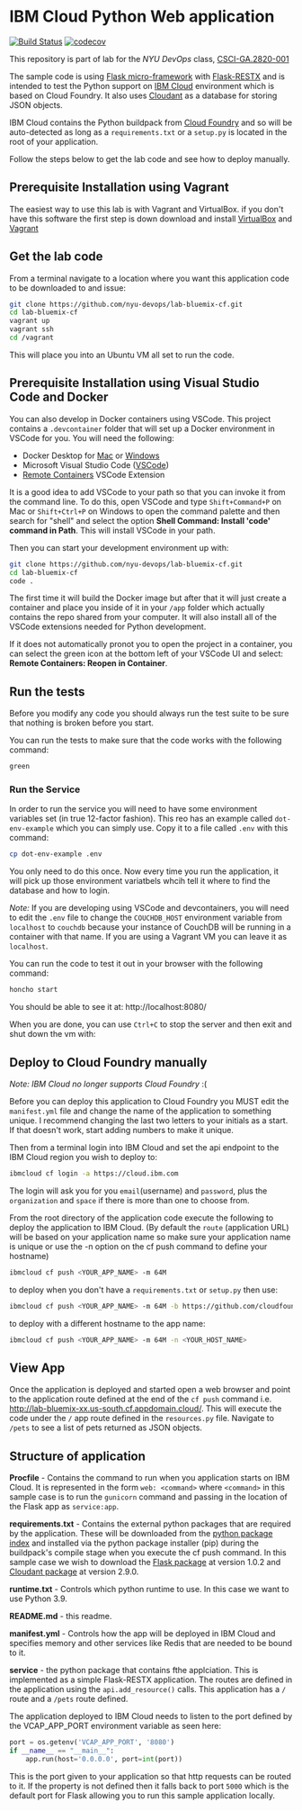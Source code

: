 # IBM Cloud Python Web application

[![Build Status](https://github.com/nyu-devops/lab-bluemix-cf/actions/workflows/workflow.yml/badge.svg)](https://github.com/nyu-devops/lab-bluemix-cf/actions)
[![codecov](https://codecov.io/gh/nyu-devops/lab-bluemix-cf/branch/master/graph/badge.svg?token=dCToV9ysTt)](https://codecov.io/gh/nyu-devops/lab-bluemix-cf)

This repository is part of lab for the *NYU DevOps* class, [CSCI-GA.2820-​001 ](http://cs.nyu.edu/courses/spring17/CSCI-GA.3033-013/)

The sample code is using [Flask micro-framework](http://flask.pocoo.org/) with [Flask-RESTX](https://flask-restx.readthedocs.io/en/latest/index.html) and is intended to test the Python support on [IBM Cloud](https://cloud.ibm.com/) environment which is based on Cloud Foundry. It also uses [Cloudant](https://www.ibm.com/cloud/cloudant) as a database for storing JSON objects.

IBM Cloud contains the Python buildpack from [Cloud Foundry](https://github.com/cloudfoundry/python-buildpack) and so will be auto-detected as long as a `requirements.txt` or a `setup.py` is located in the root of your application.

Follow the steps below to get the lab code and see how to deploy manually.

## Prerequisite Installation using Vagrant

The easiest way to use this lab is with Vagrant and VirtualBox. if you don't have this software the first step is down download and install [VirtualBox](https://www.virtualbox.org/) and [Vagrant](https://www.vagrantup.com/)

## Get the lab code

From a terminal navigate to a location where you want this application code to be downloaded to and issue:

```bash
git clone https://github.com/nyu-devops/lab-bluemix-cf.git
cd lab-bluemix-cf
vagrant up
vagrant ssh
cd /vagrant
```

This will place you into an Ubuntu VM all set to run the code.

## Prerequisite Installation using Visual Studio Code and Docker

You can also develop in Docker containers using VSCode. This project contains a `.devcontainer` folder that will set up a Docker environment in VSCode for you. You will need the following:

- Docker Desktop for [Mac](https://docs.docker.com/docker-for-mac/install/) or [Windows](https://docs.docker.com/docker-for-windows/install/)
- Microsoft Visual Studio Code ([VSCode](https://code.visualstudio.com/download))
- [Remote Containers](https://marketplace.visualstudio.com/items?itemName=ms-vscode-remote.remote-containers) VSCode Extension

It is a good idea to add VSCode to your path so that you can invoke it from the command line. To do this, open VSCode and type `Shift+Command+P` on Mac or `Shift+Ctrl+P` on Windows to open the command palette and then search for "shell" and select the option **Shell Command: Install 'code' command in Path**. This will install VSCode in your path.

Then you can start your development environment up with:

```bash
git clone https://github.com/nyu-devops/lab-bluemix-cf.git
cd lab-bluemix-cf
code .
```

The first time it will build the Docker image but after that it will just create a container and place you inside of it in your `/app` folder which actually contains the repo shared from your computer. It will also install all of the VSCode extensions needed for Python development.

If it does not automatically pronot you to open the project in a container, you can select the green icon at the bottom left of your VSCode UI and select: **Remote Containers: Reopen in Container**.

## Run the tests

Before you modify any code you should always run the test suite to be sure that nothing is broken before you start.

You can run the tests to make sure that the code works with the following command:

```bash
green
```

### Run the Service

In order to run the service you will need to have some environment variables set (in true 12-factor fashion). This reo has an example called `dot-env-example` which you can simply use. Copy it to a file called `.env` with this command:

```bash
cp dot-env-example .env
```

You only need to do this once. Now every time you run the application, it will pick up those environment variatbels whcih tell it where to find the database and how to login.

_Note:_ If you are developing using VSCode and devcontainers, you will need to edit the `.env` file to change the `COUCHDB_HOST` environment variable from `localhost` to `couchdb` because your instance of CouchDB will be running in a  container with that name. If you are using a Vagrant VM you can leave it as `localhost`.

You can run the code to test it out in your browser with the following command:

```bash
honcho start
```

You should be able to see it at: http://localhost:8080/

When you are done, you can use `Ctrl+C` to stop the server and then exit and shut down the vm with:

## Deploy to Cloud Foundry manually

_Note: IBM Cloud no longer supports Cloud Foundry_ :(

Before you can deploy this application to Cloud Foundry you MUST edit the `manifest.yml` file and change the name of the application to something unique. I recommend changing the last two letters to your initials as a start. If that doesn't work, start adding numbers to make it unique.

Then from a terminal login into IBM Cloud and set the api endpoint to the IBM Cloud region you wish to deploy to:

```bash
ibmcloud cf login -a https://cloud.ibm.com
```

The login will ask you for you `email`(username) and `password`, plus the `organization` and `space` if there is more than one to choose from.

From the root directory of the application code execute the following to deploy the application to IBM Cloud. (By default the `route` (application URL) will be based on your application name so make sure your application name is unique or use the -n option on the cf push command to define your hostname)

```bash
ibmcloud cf push <YOUR_APP_NAME> -m 64M
```

to deploy when you don't have a `requirements.txt` or `setup.py` then use:

```bash
ibmcloud cf push <YOUR_APP_NAME> -m 64M -b https://github.com/cloudfoundry/python-buildpack
```

to deploy with a different hostname to the app name:

```bash
ibmcloud cf push <YOUR_APP_NAME> -m 64M -n <YOUR_HOST_NAME>
```

## View App

Once the application is deployed and started open a web browser and point to the application route defined at the end of the `cf push` command i.e. http://lab-bluemix-xx.us-south.cf.appdomain.cloud/. This will execute the code under the `/` app route defined in the `resources.py` file. Navigate to `/pets` to see a list of pets returned as JSON objects.

## Structure of application

**Procfile** - Contains the command to run when you application starts on IBM Cloud. It is represented in the form `web: <command>` where `<command>` in this sample case is to run the `gunicorn` command and passing in the location of the Flask app as `service:app`.

**requirements.txt** - Contains the external python packages that are required by the application. These will be downloaded from the [python package index](https://pypi.python.org/pypi/) and installed via the python package installer (pip) during the buildpack's compile stage when you execute the cf push command. In this sample case we wish to download the [Flask package](https://pypi.python.org/pypi/Flask) at version 1.0.2 and [Cloudant package](https://pypi.python.org/pypi/Cloudant) at version 2.9.0.

**runtime.txt** - Controls which python runtime to use. In this case we want to use Python 3.9.

**README.md** - this readme.

**manifest.yml** - Controls how the app will be deployed in IBM Cloud and specifies memory and other services like Redis that are needed to be bound to it.

**service** - the python package that contains fthe applciation. This is implemented as a simple Flask-RESTX application. The routes are defined in the application using the `api.add_resource()` calls. This application has a `/` route and a `/pets` route defined.

The application deployed to IBM Cloud needs to listen to the port defined by the VCAP_APP_PORT environment variable as seen here:

```python
port = os.getenv('VCAP_APP_PORT', '8080')
if __name__ == "__main__":
    app.run(host='0.0.0.0', port=int(port))
```

This is the port given to your application so that http requests can be routed to it. If the property is not defined then it falls back to port `5000` which is the default port for Flask allowing you to run this sample application locally.

